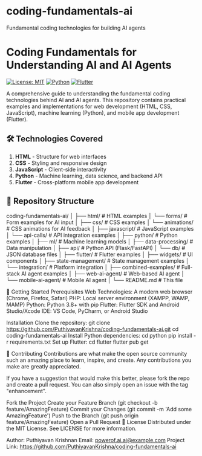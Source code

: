 # coding-fundamentals-ai
Fundamental coding technologies for building AI agents

# Coding Fundamentals for Understanding AI and AI Agents

[![License: MIT](https://img.shields.io/badge/License-MIT-yellow.svg)](https://opensource.org/licenses/MIT)
[![Python](https://img.shields.io/badge/Python-3.8+-blue.svg)](https://www.python.org/)
[![Flutter](https://img.shields.io/badge/Flutter-3.0+-cyan.svg)](https://flutter.dev)

A comprehensive guide to understanding the fundamental coding technologies behind AI and AI agents. This repository contains practical examples and implementations for web development (HTML, CSS, JavaScript), machine learning (Python), and mobile app development (Flutter).

## 🛠 Technologies Covered
1. **HTML** - Structure for web interfaces
2. **CSS** - Styling and responsive design
3. **JavaScript** - Client-side interactivity
4. **Python** - Machine learning, data science, and backend API
5. **Flutter** - Cross-platform mobile app development

## 📁 Repository Structure

coding-fundamentals-ai/
│
├── html/                 # HTML examples
│   └── forms/            # Form examples for AI input
│
├── css/                  # CSS examples
│   └── animations/       # CSS animations for AI feedback
│
├── javascript/           # JavaScript examples
│   └── api-calls/        # API integration examples
│
├── python/               # Python examples
│   ├── ml/               # Machine learning models
│   ├── data-processing/  # Data manipulation
│   ├── api/              # Python API (Flask/FastAPI)
│   └── db/               # JSON database files
│
├── flutter/              # Flutter examples
│   ├── widgets/          # UI components
│   ├── state-management/ # State management examples
│   └── integration/      # Platform integration
│
├── combined-examples/    # Full-stack AI agent examples
│   ├── web-ai-agent/     # Web-based AI agent
│   └── mobile-ai-agent/  # Mobile AI agent
│
└── README.md             # This file

🚀 Getting Started
Prerequisites
Web Technologies: A modern web browser (Chrome, Firefox, Safari)
PHP: Local server environment (XAMPP, WAMP, MAMP)
Python: Python 3.8+ with pip
Flutter: Flutter SDK and Android Studio/Xcode
IDE: VS Code, PyCharm, or Android Studio

Installation
Clone the repository:
git clone https://github.com/PuthiyavanKrishna/coding-fundamentals-ai.git
cd coding-fundamentals-ai
Install Python dependencies:
cd python
pip install -r requirements.txt
Set up Flutter:
cd flutter
flutter pub get


🤝 Contributing
Contributions are what make the open source community such an amazing place to learn, inspire, and create. Any contributions you make are greatly appreciated.

If you have a suggestion that would make this better, please fork the repo and create a pull request. You can also simply open an issue with the tag "enhancement".

Fork the Project
Create your Feature Branch (git checkout -b feature/AmazingFeature)
Commit your Changes (git commit -m 'Add some AmazingFeature')
Push to the Branch (git push origin feature/AmazingFeature)
Open a Pull Request
📄 License
Distributed under the MIT License. See LICENSE for more information.

Author: Puthiyavan Krishnan
Email:  powerof.ai.ai@example.com
Project Link: https://github.com/PuthiyavanKrishna/coding-fundamentals-ai
